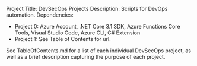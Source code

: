 Project Title: DevSecOps Projects
Description: Scripts for DevOps automation.
Dependencies: 
- Project 0: Azure Account, .NET Core 3.1 SDK, Azure Functions Core Tools, Visual Studio Code, Azure CLI, C# Extension
- Project 1: See Table of Contents for url.

See TableOfContents.md for a list of each individual DevSecOps project, as well as a brief description capturing the purpose of each project.
